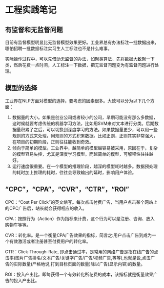 # 工程实践笔记

## 有监督和无监督问题

目前有监督模型明显比无监督模型效果更好。工业界总有办法标注一批数据出来，哪怕招聘一批数据标注实习生人工标注也不是什么难事。

实际操作过程中，可以先借助无监督的办法，如聚类算法，先将数据大致聚一下类，然后花费一点时间，人工标注一下数据，把无监督问题变为有监督问题进行处理。

## 模型的选择

工业界在NLP方面对模型的选择，要考虑的因素很多。大致可以分为以下几个方面：

1. 数据量的大小。如果是创业公司或者较小的公司，早期可能没有那么多数据，这时候就要考虑传统的机器学习方法，比如用SVM来对文本进行分类。后期数据量积累了之后，可以切换到深度学习的方法。如果数据量更少，可以用一些规则的方式来处理，用规则的方式积累数据。比如正则，正则其实非常强大，在项目的初期阶段，正则往往能收到奇效。
2. 倾向于简单的模型。工业界中，越简单的模型越容易被采用，原因在于，复杂的模型容易失控，尤其是深度学习模型。而越简单的模型，可解释性往往越好。
3. 运行速度很重要。在一个模型的推理阶段，越深的模型耗时越多。数据预处理的耗时加上推理的耗时，往往会导致输出的延时，影响用户体验。

## “CPC”，“CPA”，“CVR”，“CTR”，“ROI”

CPC：“Cost Per Click”的英文缩写。每次点击付费广告，当用户点击某个网站上的CPC广告后，站长就会获得相应的收入。

CPA：按照行为（Action）作为指标来计费，这个行为可以是注册、咨询、放入购物车等等。

CVR：转化率。是一个衡量CPA广告效果的指标，简言之:用户点击广告到成为一个有效激活或者注册甚至付费用户的转化率。

CTR：Click-Through-Rate, 即点击通过率，是常用的网络广告是指在线广告的点击率(图片广告排名/文本广告/关键字广告/广告/视频广告,等等),也就是说,点击广告的实际数量(严格地说,打到目标页面的数量)除以广告(显示内容)的数量。

ROI：投入产出比。即每获得一个有效转化所花费的成本，该指标就是衡量效果广告的投入产出比。
